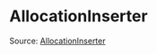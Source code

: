 # AllocationInserter

Source: [AllocationInserter](../../../csrc/device_lower/pass/allocation.cpp#L1065)

